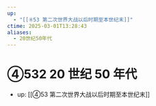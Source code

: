 ```yaml
---
up:
  - "[[④53 第二次世界大战以后时期至本世纪末]]"
ctime: 2025-03-01T13:28:43
aliases:
  - 20世纪50年代
---
```


# ④532 20 世纪 50 年代

- up: [[④53 第二次世界大战以后时期至本世纪末]]
